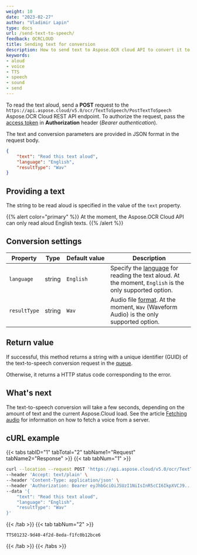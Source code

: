 ```yaml
---
weight: 10
date: "2023-02-27"
author: "Vladimir Lapin"
type: docs
url: /send-text-to-speech/
feedback: OCRCLOUD
title: Sending text for conversion
description: How to send text to Aspose.OCR cloud API to convert it to voice.
keywords:
- aloud
- voice
- TTS
- speech
- sound
- send
---
```


To read the text aloud, send a **POST** request to the `https://api.aspose.cloud/v5.0/ocr/TextToSpeech/PostTextToSpeech` Aspose.OCR Cloud REST API endpoint. To authorize the request, pass the [access token](/ocr/authorization/) in **Authorization** header (_Bearer authentication_).

The text and conversion parameters are provided in JSON format in the request body.

```json
{
	"text": "Read this text aloud",
	"language": "English",
	"resultType": "Wav"
}
```

## Providing a text

The string to be read aloud is specified in the value of the `text` property.

{{% alert color="primary" %}} 
At the moment, the Aspose.OCR Cloud API can only read aloud English texts.
{{% /alert %}}

## Conversion settings

Property | Type | Default&nbsp;value | Description
------- | ---- | ------------- | -----------
`language` | string | `English` | Specify the [language](/ocr/supported-languages/) for reading the text aloud. At the moment, `English` is the only supported option.
`resultType` | string | `Wav` | Audio file [format](/ocr/result-format/). At the moment, `Wav` (Waveform Audio) is the only supported option.

## Return value

If successful, this method returns a string with a unique identifier (GUID) of the text-to-speech conversion request in the [queue](/ocr/recognition-workflow/).

Otherwise, it returns a HTTP status code corresponding to the error.

## What's next

The text-to-speech conversion will take a few seconds, depending on the amount of text and the current Aspose.Cloud load. See the article [Fetching audio](/ocr/fetch-voice/) for information on how to fetch a voice from a server.

## cURL example

{{< tabs tabID="1" tabTotal="2" tabName1="Request" tabName2="Response" >}}
{{< tab tabNum="1" >}}
```bash
curl --location --request POST 'https://api.aspose.cloud/v5.0/ocr/TextToSpeech/PostTextToSpeech' \
--header 'Accept: text/plain' \
--header 'Content-Type: application/json' \
--header 'Authorization: Bearer eyJhbGciOiJSUzI1NiIsInR5cCI6IkpXVCJ9...DpisWjfwe5RsfNCQ9Uh7Ig' \
--data '{
	"text": "Read this text aloud",
	"language": "English",
	"resultType": "Wav"
}'
```
{{< /tab >}}
{{< tab tabNum="2" >}}
```
TTS01232-9d40-4f2d-8eda-f1fc0b12bce6
```
{{< /tab >}}
{{< /tabs >}}

